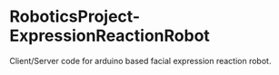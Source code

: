 # RoboticsProject-ExpressionReactionRobot
Client/Server code for arduino based facial expression reaction robot.
